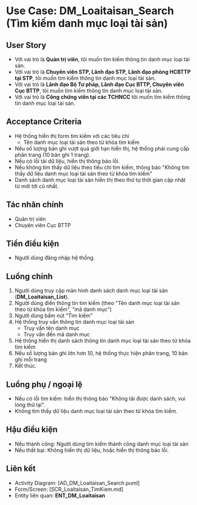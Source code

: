 # Use Case: DM_Loaitaisan_Search (Tìm kiếm danh mục loại tài sản)

## User Story
- Với vai trò là **Quản trị viên**, tôi muốn tìm kiếm thông tin danh mục loại tài sản.
- Với vai trò là **Chuyên viên STP, Lãnh đạo STP, Lãnh đạo phòng HCBTTP tại STP**, tôi muốn tìm kiếm thông tin danh mục loại tài sản.
- Với vai trò là **Lãnh đạo Bộ Tư pháp, Lãnh đạo Cục BTTP, Chuyên viên Cục BTTP**, tôi muốn tìm kiếm thông tin danh mục loại tài sản.
- Với vai trò là **Công chứng viên tại các TCHNCC** tôi muốn tìm kiếm thông tin danh mục loại tài sản.

## Acceptance Criteria
- Hệ thống hiển thị form tìm kiếm với các tiêu chí
    - Tên danh mục loại tài sản theo từ khóa tìm kiếm
- Nếu số lượng bản ghi vượt quá giới hạn hiển thị, hệ thống phải cung cấp phân trang (10 bản ghi 1 trang).
- Nếu có lỗi tải dữ liệu, hiển thị thông báo lỗi.
- Nếu không tìm thấy dữ liệu theo tiêu chí tìm kiếm, thông báo "Không tìm thấy dữ liệu danh mục loại tài sản theo từ khóa tìm kiếm"
- Danh sách danh mục loại tài sản hiển thị theo thứ tự thời gian cập nhật từ mới tới cũ nhất.

## Tác nhân chính
- Quản trị viên
- Chuyên viên Cục BTTP

## Tiền điều kiện
- Người dùng đăng nhập hệ thống.

## Luồng chính
1. Người dùng truy cập màn hình danh sách danh mục loại tài sản (**DM_Loaitaisan_List**).
2. Người dùng điền thông tin tìm kiếm (theo "Tên danh mục loại tài sản theo từ khóa tìm kiếm", "mã danh mục")
3. Người dùng bấm nút "Tìm kiếm"
4. Hệ thống truy vấn thông tin danh mục loại tài sản
    - Truy vấn tên danh mục
    - Truy vấn đến mã danh mục
5. Hệ thống hiển thị danh sách thông tin danh mục loại tài sản theo từ khóa tìm kiếm
6. Nếu số lượng bản ghi lớn hơn 10, hệ thống thực hiện phân trang, 10 bản ghi mỗi trang
7. Kết thúc.

## Luồng phụ / ngoại lệ
- Nếu có lỗi tìm kiếm: hiển thị thông báo "Không tải được danh sách, vui lòng thử lại".
- Không tìm thấy dữ liệu danh mục loại tài sản theo từ khóa tìm kiếm.

## Hậu điều kiện
- Nếu thành công: Người dùng tìm kiếm thành công danh mục loại tài sản
- Nếu thất bại: Không hiển thị dữ liệu, hoặc hiển thị thông báo lỗi.

## Liên kết
- Activity Diagram: [AD_DM_Loaitaisan_Search.puml]
- Form/Screen: [SCR_Loaitaisan_TimKiem.md]
- Entity liên quan: **ENT_DM_Loaitaisan**
